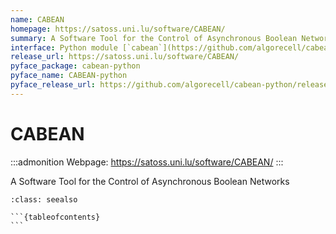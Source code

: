 ```yaml
---
name: CABEAN
homepage: https://satoss.uni.lu/software/CABEAN/
summary: A Software Tool for the Control of Asynchronous Boolean Networks
interface: Python module [`cabean`](https://github.com/algorecell/cabean-python)
release_url: https://satoss.uni.lu/software/CABEAN/
pyface_package: cabean-python
pyface_name: CABEAN-python
pyface_release_url: https://github.com/algorecell/cabean-python/releases/tag/v{}
---
```


# CABEAN

:::admonition
Webpage: https://satoss.uni.lu/software/CABEAN/
:::

A Software Tool for the Control of Asynchronous Boolean Networks

````{admonition} Notebooks
:class: seealso

```{tableofcontents}
```

````
